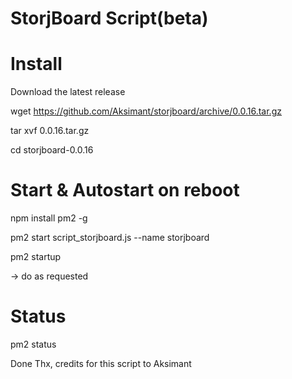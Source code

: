 StorjBoard Script(beta)
=========

Install
=========
Download the latest release

wget https://github.com/Aksimant/storjboard/archive/0.0.16.tar.gz 

tar xvf 0.0.16.tar.gz 

cd storjboard-0.0.16

Start & Autostart on reboot
=========

npm install pm2 -g 

pm2 start script_storjboard.js --name storjboard 

pm2 startup 

-> do as requested

Status
=========

pm2 status


Done Thx, credits for this script to Aksimant
